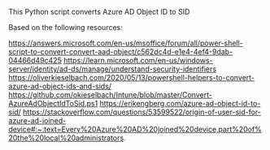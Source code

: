 This Python script converts Azure AD Object ID to SID

Based on the following resources:

https://answers.microsoft.com/en-us/msoffice/forum/all/power-shell-script-to-convert-convert-aad-object/c562dc4d-e1e4-4ef4-9dab-04466d49c425
https://learn.microsoft.com/en-us/windows-server/identity/ad-ds/manage/understand-security-identifiers
https://oliverkieselbach.com/2020/05/13/powershell-helpers-to-convert-azure-ad-object-ids-and-sids/
https://github.com/okieselbach/Intune/blob/master/Convert-AzureAdObjectIdToSid.ps1
https://erikengberg.com/azure-ad-object-id-to-sid/
https://stackoverflow.com/questions/53599522/origin-of-user-sid-for-azure-ad-joined-device#:~:text=Every%20Azure%20AD%20joined%20device,part%20of%20the%20local%20administrators.
